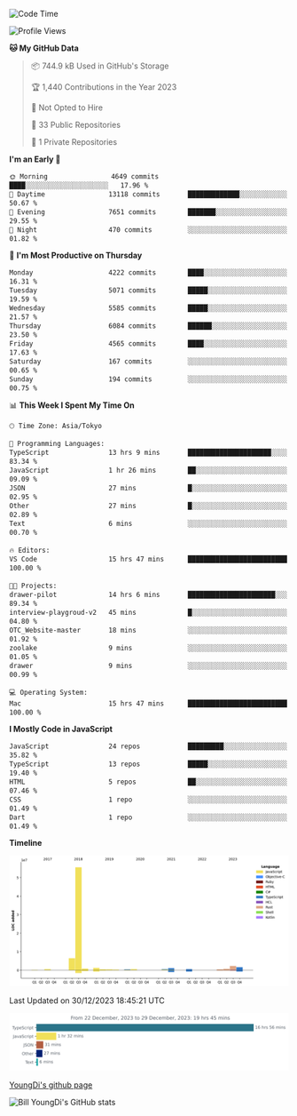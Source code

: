 <!--START_SECTION:waka-->
![Code Time](http://img.shields.io/badge/Code%20Time-293%20hrs%2046%20mins-blue)

![Profile Views](http://img.shields.io/badge/Profile%20Views-0-blue)

**🐱 My GitHub Data** 

> 📦 744.9 kB Used in GitHub's Storage 
 > 
> 🏆 1,440 Contributions in the Year 2023
 > 
> 🚫 Not Opted to Hire
 > 
> 📜 33 Public Repositories 
 > 
> 🔑 1 Private Repositories 
 > 
**I'm an Early 🐤** 

```text
🌞 Morning                4649 commits        ████░░░░░░░░░░░░░░░░░░░░░   17.96 % 
🌆 Daytime                13118 commits       █████████████░░░░░░░░░░░░   50.67 % 
🌃 Evening                7651 commits        ███████░░░░░░░░░░░░░░░░░░   29.55 % 
🌙 Night                  470 commits         ░░░░░░░░░░░░░░░░░░░░░░░░░   01.82 % 
```
📅 **I'm Most Productive on Thursday** 

```text
Monday                   4222 commits        ████░░░░░░░░░░░░░░░░░░░░░   16.31 % 
Tuesday                  5071 commits        █████░░░░░░░░░░░░░░░░░░░░   19.59 % 
Wednesday                5585 commits        █████░░░░░░░░░░░░░░░░░░░░   21.57 % 
Thursday                 6084 commits        ██████░░░░░░░░░░░░░░░░░░░   23.50 % 
Friday                   4565 commits        ████░░░░░░░░░░░░░░░░░░░░░   17.63 % 
Saturday                 167 commits         ░░░░░░░░░░░░░░░░░░░░░░░░░   00.65 % 
Sunday                   194 commits         ░░░░░░░░░░░░░░░░░░░░░░░░░   00.75 % 
```


📊 **This Week I Spent My Time On** 

```text
🕑︎ Time Zone: Asia/Tokyo

💬 Programming Languages: 
TypeScript               13 hrs 9 mins       █████████████████████░░░░   83.34 % 
JavaScript               1 hr 26 mins        ██░░░░░░░░░░░░░░░░░░░░░░░   09.09 % 
JSON                     27 mins             █░░░░░░░░░░░░░░░░░░░░░░░░   02.95 % 
Other                    27 mins             █░░░░░░░░░░░░░░░░░░░░░░░░   02.89 % 
Text                     6 mins              ░░░░░░░░░░░░░░░░░░░░░░░░░   00.70 % 

🔥 Editors: 
VS Code                  15 hrs 47 mins      █████████████████████████   100.00 % 

🐱‍💻 Projects: 
drawer-pilot             14 hrs 6 mins       ██████████████████████░░░   89.34 % 
interview-playgroud-v2   45 mins             █░░░░░░░░░░░░░░░░░░░░░░░░   04.80 % 
OTC_Website-master       18 mins             ░░░░░░░░░░░░░░░░░░░░░░░░░   01.92 % 
zoolake                  9 mins              ░░░░░░░░░░░░░░░░░░░░░░░░░   01.05 % 
drawer                   9 mins              ░░░░░░░░░░░░░░░░░░░░░░░░░   00.99 % 

💻 Operating System: 
Mac                      15 hrs 47 mins      █████████████████████████   100.00 % 
```

**I Mostly Code in JavaScript** 

```text
JavaScript               24 repos            █████████░░░░░░░░░░░░░░░░   35.82 % 
TypeScript               13 repos            █████░░░░░░░░░░░░░░░░░░░░   19.40 % 
HTML                     5 repos             ██░░░░░░░░░░░░░░░░░░░░░░░   07.46 % 
CSS                      1 repo              ░░░░░░░░░░░░░░░░░░░░░░░░░   01.49 % 
Dart                     1 repo              ░░░░░░░░░░░░░░░░░░░░░░░░░   01.49 % 
```



**Timeline**

![Lines of Code chart](https://raw.githubusercontent.com/Youngdi/Youngdi/master/assets/bar_graph.png)


 Last Updated on 30/12/2023 18:45:21 UTC
<!--END_SECTION:waka-->

![wakatime](./images/stat.svg)

[YoungDi's github page](https://youngdi.github.io)

![Bill YoungDi's GitHub stats](https://github-readme-stats.vercel.app/api?username=youngdi&count_private=true&show_icons=true)
